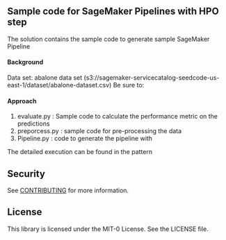 ## Sample code for SageMaker Pipelines with HPO step
The solution contains the sample code to generate sample SageMaker Pipeline

#### Background
Data set: abalone data set (s3://sagemaker-servicecatalog-seedcode-us-east-1/dataset/abalone-dataset.csv)
Be sure to:

#### Approach
1. evaluate.py : Sample code to calculate the performance metric on the predictions
2. preporcess.py : sample code for pre-processing the data
3. Pipeline.py : code to generate the pipeline with 
 
The detailed execution can be found in the pattern
## Security

See [CONTRIBUTING](CONTRIBUTING.md#security-issue-notifications) for more information.

## License

This library is licensed under the MIT-0 License. See the LICENSE file.

